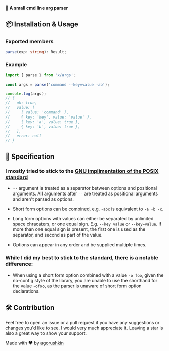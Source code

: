 🔧 **A small cmd line arg parser**

## 📦 Installation & Usage

### Exported members

```ts
parse(exp: string): Result;
```

### Example

```ts
import { parse } from 'x/args';

const args = parse('command --key=value -ab');

console.log(args);
// {
//   ok: true,
//   value: [
//     { value: 'command' },
//     { key: 'key', value: 'value' },
//     { key: 'a', value: true },
//     { key: 'b', value: true },
//   ],
//   error: null
// }
```

## 📝 Specification

### I mostly tried to stick to the [GNU implimentation of the POSIX standard](https://www.gnu.org/software/libc/manual/html_node/Argument-Syntax.html)

- `--` argument is treated as a separator between options and positional
  arguments. All arguments after `--` are treated as positional arguments and
  aren't parsed as options.

- Short form options can be combined, e.g. `-abc` is equivalent to `-a -b -c`.

- Long form options with values can either be separated by unlimited space
  chracaters, or one equal sign. E.g. `--key value` or `--key=value`. If more
  than one equal sign is present, the first one is used as the separator, and
  second as part of the value.

- Options can appear in any order and be supplied multiple times.

### While I did my best to stick to the standard, there is a notable difference:

- When using a short form option combined with a value `-o foo`, given the
  no-config style of the library, you are unable to use the shorthand for the
  value `-ofoo`, as the parser is unaware of short form option declarations.

## 🛠️ Contribution

Feel free to open an issue or a pull request if you have any suggestions or
changes you'd like to see. I would very much appreciate it. Leaving a star is
also a great way to show your support.

Made with ❤️ by [agorushkin](https://github.com/agorushkin)
